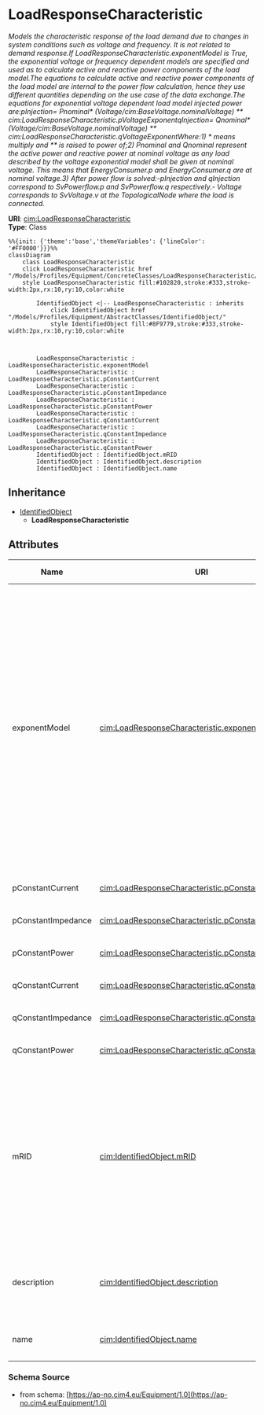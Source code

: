 # LoadResponseCharacteristic

_Models the characteristic response of the load demand due to changes in system conditions such as voltage and frequency. It is not related to demand response.If LoadResponseCharacteristic.exponentModel is True, the exponential voltage or frequency dependent models are specified and used as to calculate active and reactive power components of the load model.The equations to calculate active and reactive power components of the load model are internal to the power flow calculation, hence they use different quantities depending on the use case of the data exchange.The equations for exponential voltage dependent load model injected power are:pInjection= Pnominal* (Voltage/cim:BaseVoltage.nominalVoltage) ** cim:LoadResponseCharacteristic.pVoltageExponentqInjection= Qnominal* (Voltage/cim:BaseVoltage.nominalVoltage) ** cim:LoadResponseCharacteristic.qVoltageExponentWhere:1) * means multiply and ** is raised to power of;2) Pnominal and Qnominal represent the active power and reactive power at nominal voltage as any load described by the voltage exponential model shall be given at nominal voltage.  This means that EnergyConsumer.p and EnergyConsumer.q  are at nominal voltage.3) After power flow is solved:-pInjection and qInjection correspond to SvPowerflow.p and SvPowerflow.q respectively.- Voltage corresponds to SvVoltage.v at the TopologicalNode where the load is connected._

**URI**: [cim:LoadResponseCharacteristic](https://cim.ucaiug.io/ns#LoadResponseCharacteristic)<br />
**Type**: Class

```mermaid
%%{init: {'theme':'base','themeVariables': {'lineColor': '#FF0000'}}}%%
classDiagram
    class LoadResponseCharacteristic
    click LoadResponseCharacteristic href "/Models/Profiles/Equipment/ConcreteClasses/LoadResponseCharacteristic/"
    style LoadResponseCharacteristic fill:#102820,stroke:#333,stroke-width:2px,rx:10,ry:10,color:white
     
        IdentifiedObject <|-- LoadResponseCharacteristic : inherits
            click IdentifiedObject href "/Models/Profiles/Equipment/AbstractClasses/IdentifiedObject/"
            style IdentifiedObject fill:#8F9779,stroke:#333,stroke-width:2px,rx:10,ry:10,color:white



        LoadResponseCharacteristic : LoadResponseCharacteristic.exponentModel
        LoadResponseCharacteristic : LoadResponseCharacteristic.pConstantCurrent
        LoadResponseCharacteristic : LoadResponseCharacteristic.pConstantImpedance
        LoadResponseCharacteristic : LoadResponseCharacteristic.pConstantPower
        LoadResponseCharacteristic : LoadResponseCharacteristic.qConstantCurrent
        LoadResponseCharacteristic : LoadResponseCharacteristic.qConstantImpedance
        LoadResponseCharacteristic : LoadResponseCharacteristic.qConstantPower
        IdentifiedObject : IdentifiedObject.mRID
        IdentifiedObject : IdentifiedObject.description
        IdentifiedObject : IdentifiedObject.name
```

## Inheritance
* [IdentifiedObject](/Models/Profiles/Equipment/AbstractClasses/IdentifiedObject/)
    * **LoadResponseCharacteristic**

## Attributes
| Name | URI | Cardinality and Range | Description | Inheritance |
| ---  | --- | --- | --- | --- |
| exponentModel | [cim:LoadResponseCharacteristic.exponentModel](https://cim.ucaiug.io/ns#LoadResponseCharacteristic.exponentModel) | 0..1 boolean | Indicates the exponential voltage dependency model is to be used. If false, the coefficient model is to be used.The exponential voltage dependency model consist of the attributes:- pVoltageExponent- qVoltageExponent- pFrequencyExponent- qFrequencyExponent.The coefficient model consist of the attributes:- pConstantImpedance- pConstantCurrent- pConstantPower- qConstantImpedance- qConstantCurrent- qConstantPower.The sum of pConstantImpedance, pConstantCurrent and pConstantPower shall equal 1.The sum of qConstantImpedance, qConstantCurrent and qConstantPower shall equal 1. | direct |
| pConstantCurrent | [cim:LoadResponseCharacteristic.pConstantCurrent](https://cim.ucaiug.io/ns#LoadResponseCharacteristic.pConstantCurrent) | 0..1 float | Portion of active power load modelled as constant current. | direct |
| pConstantImpedance | [cim:LoadResponseCharacteristic.pConstantImpedance](https://cim.ucaiug.io/ns#LoadResponseCharacteristic.pConstantImpedance) | 0..1 float | Portion of active power load modelled as constant impedance. | direct |
| pConstantPower | [cim:LoadResponseCharacteristic.pConstantPower](https://cim.ucaiug.io/ns#LoadResponseCharacteristic.pConstantPower) | 0..1 float | Portion of active power load modelled as constant power. | direct |
| qConstantCurrent | [cim:LoadResponseCharacteristic.qConstantCurrent](https://cim.ucaiug.io/ns#LoadResponseCharacteristic.qConstantCurrent) | 0..1 float | Portion of reactive power load modelled as constant current. | direct |
| qConstantImpedance | [cim:LoadResponseCharacteristic.qConstantImpedance](https://cim.ucaiug.io/ns#LoadResponseCharacteristic.qConstantImpedance) | 0..1 float | Portion of reactive power load modelled as constant impedance. | direct |
| qConstantPower | [cim:LoadResponseCharacteristic.qConstantPower](https://cim.ucaiug.io/ns#LoadResponseCharacteristic.qConstantPower) | 0..1 float | Portion of reactive power load modelled as constant power. | direct |
| mRID | [cim:IdentifiedObject.mRID](https://cim.ucaiug.io/ns#IdentifiedObject.mRID) | 0..1 string | Master resource identifier issued by a model authority. The mRID is unique within an exchange context. Global uniqueness is easily achieved by using a UUID, as specified in RFC 4122, for the mRID. The use of UUID is strongly recommended.For CIMXML data files in RDF syntax conforming to IEC 61970-552, the mRID is mapped to rdf:ID or rdf:about attributes that identify CIM object elements. | IdentifiedObject |
| description | [cim:IdentifiedObject.description](https://cim.ucaiug.io/ns#IdentifiedObject.description) | 0..1 string | The description is a free human readable text describing or naming the object. It may be non unique and may not correlate to a naming hierarchy. | IdentifiedObject |
| name | [cim:IdentifiedObject.name](https://cim.ucaiug.io/ns#IdentifiedObject.name) | 0..1 string | The name is any free human readable and possibly non unique text naming the object. | IdentifiedObject |

### Schema Source
* from schema: [https://ap-no.cim4.eu/Equipment/1.0](https://ap-no.cim4.eu/Equipment/1.0)
